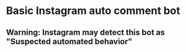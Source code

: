 # Basic Instagram auto comment bot

## Warning: Instagram may detect this bot as "Suspected automated behavior"
